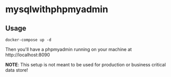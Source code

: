 # mysqlwithphpmyadmin

Usage
-----

```
docker-compose up -d
```

Then you'll have a phpmyadmin running on your machine at http://localhost:8090

**NOTE**: This setup is not meant to be used for production or business critical data store!
